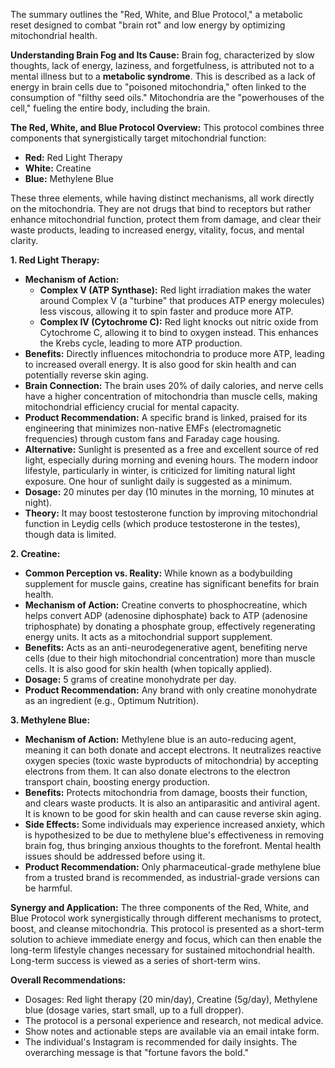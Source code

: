 The summary outlines the "Red, White, and Blue Protocol," a metabolic reset designed to combat "brain rot" and low energy by optimizing mitochondrial health.

**Understanding Brain Fog and Its Cause:**
Brain fog, characterized by slow thoughts, lack of energy, laziness, and forgetfulness, is attributed not to a mental illness but to a **metabolic syndrome**. This is described as a lack of energy in brain cells due to "poisoned mitochondria," often linked to the consumption of "filthy seed oils." Mitochondria are the "powerhouses of the cell," fueling the entire body, including the brain.

**The Red, White, and Blue Protocol Overview:**
This protocol combines three components that synergistically target mitochondrial function:
*   **Red:** Red Light Therapy
*   **White:** Creatine
*   **Blue:** Methylene Blue

These three elements, while having distinct mechanisms, all work directly on the mitochondria. They are not drugs that bind to receptors but rather enhance mitochondrial function, protect them from damage, and clear their waste products, leading to increased energy, vitality, focus, and mental clarity.

**1. Red Light Therapy:**
*   **Mechanism of Action:**
    *   **Complex V (ATP Synthase):** Red light irradiation makes the water around Complex V (a "turbine" that produces ATP energy molecules) less viscous, allowing it to spin faster and produce more ATP.
    *   **Complex IV (Cytochrome C):** Red light knocks out nitric oxide from Cytochrome C, allowing it to bind to oxygen instead. This enhances the Krebs cycle, leading to more ATP production.
*   **Benefits:** Directly influences mitochondria to produce more ATP, leading to increased overall energy. It is also good for skin health and can potentially reverse skin aging.
*   **Brain Connection:** The brain uses 20% of daily calories, and nerve cells have a higher concentration of mitochondria than muscle cells, making mitochondrial efficiency crucial for mental capacity.
*   **Product Recommendation:** A specific brand is linked, praised for its engineering that minimizes non-native EMFs (electromagnetic frequencies) through custom fans and Faraday cage housing.
*   **Alternative:** Sunlight is presented as a free and excellent source of red light, especially during morning and evening hours. The modern indoor lifestyle, particularly in winter, is criticized for limiting natural light exposure. One hour of sunlight daily is suggested as a minimum.
*   **Dosage:** 20 minutes per day (10 minutes in the morning, 10 minutes at night).
*   **Theory:** It may boost testosterone function by improving mitochondrial function in Leydig cells (which produce testosterone in the testes), though data is limited.

**2. Creatine:**
*   **Common Perception vs. Reality:** While known as a bodybuilding supplement for muscle gains, creatine has significant benefits for brain health.
*   **Mechanism of Action:** Creatine converts to phosphocreatine, which helps convert ADP (adenosine diphosphate) back to ATP (adenosine triphosphate) by donating a phosphate group, effectively regenerating energy units. It acts as a mitochondrial support supplement.
*   **Benefits:** Acts as an anti-neurodegenerative agent, benefiting nerve cells (due to their high mitochondrial concentration) more than muscle cells. It is also good for skin health (when topically applied).
*   **Dosage:** 5 grams of creatine monohydrate per day.
*   **Product Recommendation:** Any brand with only creatine monohydrate as an ingredient (e.g., Optimum Nutrition).

**3. Methylene Blue:**
*   **Mechanism of Action:** Methylene blue is an auto-reducing agent, meaning it can both donate and accept electrons. It neutralizes reactive oxygen species (toxic waste byproducts of mitochondria) by accepting electrons from them. It can also donate electrons to the electron transport chain, boosting energy production.
*   **Benefits:** Protects mitochondria from damage, boosts their function, and clears waste products. It is also an antiparasitic and antiviral agent. It is known to be good for skin health and can cause reverse skin aging.
*   **Side Effects:** Some individuals may experience increased anxiety, which is hypothesized to be due to methylene blue's effectiveness in removing brain fog, thus bringing anxious thoughts to the forefront. Mental health issues should be addressed before using it.
*   **Product Recommendation:** Only pharmaceutical-grade methylene blue from a trusted brand is recommended, as industrial-grade versions can be harmful.

**Synergy and Application:**
The three components of the Red, White, and Blue Protocol work synergistically through different mechanisms to protect, boost, and cleanse mitochondria. This protocol is presented as a short-term solution to achieve immediate energy and focus, which can then enable the long-term lifestyle changes necessary for sustained mitochondrial health. Long-term success is viewed as a series of short-term wins.

**Overall Recommendations:**
*   Dosages: Red light therapy (20 min/day), Creatine (5g/day), Methylene blue (dosage varies, start small, up to a full dropper).
*   The protocol is a personal experience and research, not medical advice.
*   Show notes and actionable steps are available via an email intake form.
*   The individual's Instagram is recommended for daily insights.
The overarching message is that "fortune favors the bold."